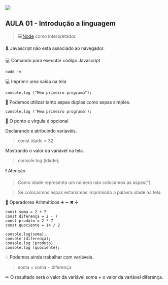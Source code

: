![](https://alura.com.br/assets/api/share/curso-javascript-introducao.png)

## AULA 01 - Introdução a linguagem

> 💻[Node](https://nodejs.org/en/) como interpretador.

🎗 Javascript não está associado ao navegador.

💻 Comando para executar código Javascript
```
node -v
```

💻 Imprimir uma saída na tela

```
console.log ("Meu primeiro programa");
```

💭 Podemos utilizar tanto aspas duplas como aspas simples.

```
console.log ('Meu primeiro programa');
```

📌 O ponto e vírgula é opcional

Declarando e atribuindo variavéis.
> const idade = 32

Mostrando o valor da variável na tela.
> console.log (idade);

❗ Atenção.
>Como idade representa um número não colocamos as aspas(").

>Se colocarmos aspas estaríamos imprimindo a palavra idade na tela.

📕 Operadores Aritméticos
➕ ➖ ✖ ➗ 
```
const soma = 2 + 7
const diferença = 2 - 7
const produto = 2 * 7
const quociente = 14 / 2

console.log(soma);
console (diferença);
console.log (produto);
console.log (quociente);
```

💡 Podemos ainda trabalhar com variáveis.

> soma = soma + diferença

✏ O resultado será o valor da variável soma + o valor da variável diferença.




